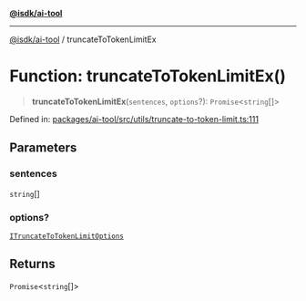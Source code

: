 [**@isdk/ai-tool**](../README.md)

***

[@isdk/ai-tool](../globals.md) / truncateToTokenLimitEx

# Function: truncateToTokenLimitEx()

> **truncateToTokenLimitEx**(`sentences`, `options`?): `Promise`\<`string`[]\>

Defined in: [packages/ai-tool/src/utils/truncate-to-token-limit.ts:111](https://github.com/isdk/ai-tool.js/blob/b0ee9498dddfa5222989cf00502bb34c601df743/src/utils/truncate-to-token-limit.ts#L111)

## Parameters

### sentences

`string`[]

### options?

[`ITruncateToTokenLimitOptions`](../interfaces/ITruncateToTokenLimitOptions.md)

## Returns

`Promise`\<`string`[]\>
